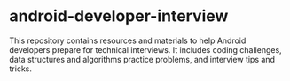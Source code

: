 # android-developer-interview
This repository contains resources and materials to help Android developers prepare for technical interviews. It includes coding challenges, data structures and algorithms practice problems, and interview tips and tricks.
